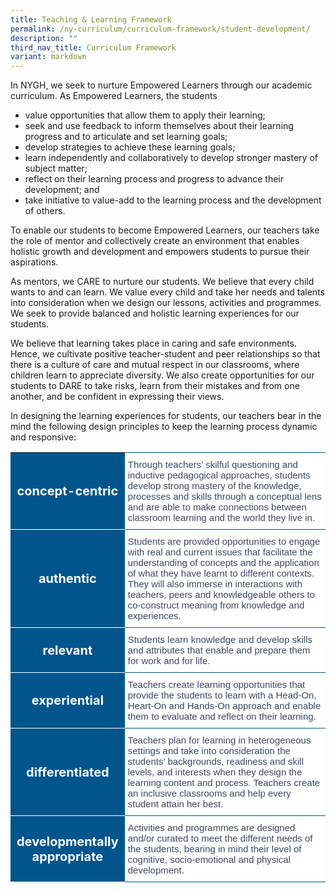 ```yaml
---
title: Teaching & Learning Framework
permalink: /ny-curriculum/curriculum-framework/student-development/
description: ""
third_nav_title: Curriculum Framework
variant: markdown
---
```

In NYGH, we seek to nurture Empowered Learners through our academic curriculum. As Empowered Learners, the students

*   value opportunities that allow them to apply their learning;
*   seek and use feedback to inform themselves about their learning progress and to articulate and set learning goals;
*   develop strategies to achieve these learning goals;
*   learn independently and collaboratively to develop stronger mastery of subject matter;
*   reflect on their learning process and progress to advance their development; and
*   take initiative to value-add to the learning process and the development of others.

To enable our students to become Empowered Learners, our teachers take the role of mentor and collectively create an environment that enables holistic growth and development and empowers students to pursue their aspirations.

As mentors, we CARE to nurture our students. We believe that every child wants to and can learn. We value every child and take her needs and talents into consideration when we design our lessons, activities and programmes. We seek to provide balanced and holistic learning experiences for our students.

We believe that learning takes place in caring and safe environments. Hence, we cultivate positive teacher-student and peer relationships so that there is a culture of care and mutual respect in our classrooms, where children learn to appreciate diversity. We also create opportunities for our students to DARE to take risks, learn from their mistakes and from one another, and be confident in expressing their views.

In designing the learning experiences for students, our teachers bear in the mind the following design principles to keep the learning process dynamic and responsive:

<style type="text/css">
.tl  {border-collapse:collapse;border-spacing:0;}
.tl td{ font-family:Arial, sans-serif; overflow:hidden;padding:10px 5px;word-break:normal;}
.tl .th-30{ background-color:#00558D; color:#FFF;text-align:center;vertical-align:top;font-size:20px; vertical-align: middle; width:30%;border-bottom:1px solid #FFF !important;}
.tl .tg-70{background-color:#FFF;color:#3c4764;text-align:left;vertical-align:middle; border-bottom:1px solid #00558D !important; font-size:15px !important; width:70%;}	

</style>

<table style="width: 100%" class="tl">  
<tbody>
<tr>
  <th class="th-30">concept-centric</th>
	<td style="border-top:1px solid #00558D !important" class="tg-70">Through teachers’ skilful questioning and inductive pedagogical approaches, students develop strong mastery of the knowledge, processes and skills through a conceptual lens and are able to make connections between classroom learning and the world they live in.
</td></tr>
<tr>
  <th class="th-30">authentic</th>
	<td class="tg-70">Students are provided opportunities to engage with real and current issues that facilitate the understanding of concepts and the application of what they have learnt to different contexts. They will also immerse in interactions with teachers, peers and knowledgeable others to co-construct meaning from knowledge and experiences.
</td></tr>
<tr>
  <th class="th-30">relevant</th>
	<td class="tg-70">Students learn knowledge and develop skills and attributes that enable and prepare them for work and for life.
</td></tr>
<tr>
  <th class="th-30">experiential</th>
	<td class="tg-70">Teachers create learning opportunities that provide the students to learn with a Head-On, Heart-On and Hands-On approach and enable them to evaluate and reflect on their learning.
</td></tr>
<tr>
  <th class="th-30">differentiated</th>
	<td class="tg-70">Teachers plan for learning in heterogeneous settings and take into consideration the students’ backgrounds, readiness and skill levels, and interests when they design the learning content and process. Teachers create an inclusive classrooms and help every student attain her best.
</td></tr>
<tr>
  <th class="th-30">developmentally appropriate</th>
	<td class="tg-70">Activities and programmes are designed and/or curated to meet the different needs of the students, bearing in mind their level of cognitive, socio-emotional and physical development.
</td></tr>
</tbody></table>






